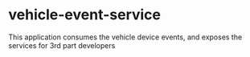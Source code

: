 # vehicle-event-service

This application consumes the vehicle device events, and exposes the
services for 3rd part developers